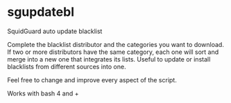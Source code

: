 # sgupdatebl
SquidGuard auto update blacklist

Complete the blacklist distributor and the categories you want to download.
If two or more distributors have the same category, each one will sort and merge into a new one that integrates its lists.
Useful to update or install blacklists from different sources into one.

Feel free to change and improve every aspect of the script.

Works with bash 4 and +
